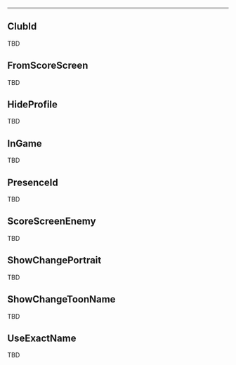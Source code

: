 ___

## ClubId

TBD

## FromScoreScreen

TBD

## HideProfile

TBD

## InGame

TBD

## PresenceId

TBD

## ScoreScreenEnemy

TBD

## ShowChangePortrait

TBD

## ShowChangeToonName

TBD

## UseExactName

TBD
